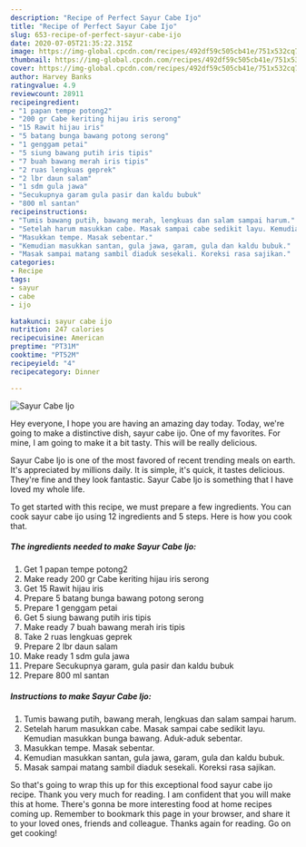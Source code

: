 ```yaml
---
description: "Recipe of Perfect Sayur Cabe Ijo"
title: "Recipe of Perfect Sayur Cabe Ijo"
slug: 653-recipe-of-perfect-sayur-cabe-ijo
date: 2020-07-05T21:35:22.315Z
image: https://img-global.cpcdn.com/recipes/492df59c505cb41e/751x532cq70/sayur-cabe-ijo-foto-resep-utama.jpg
thumbnail: https://img-global.cpcdn.com/recipes/492df59c505cb41e/751x532cq70/sayur-cabe-ijo-foto-resep-utama.jpg
cover: https://img-global.cpcdn.com/recipes/492df59c505cb41e/751x532cq70/sayur-cabe-ijo-foto-resep-utama.jpg
author: Harvey Banks
ratingvalue: 4.9
reviewcount: 28911
recipeingredient:
- "1 papan tempe potong2"
- "200 gr Cabe keriting hijau iris serong"
- "15 Rawit hijau iris"
- "5 batang bunga bawang potong serong"
- "1 genggam petai"
- "5 siung bawang putih iris tipis"
- "7 buah bawang merah iris tipis"
- "2 ruas lengkuas geprek"
- "2 lbr daun salam"
- "1 sdm gula jawa"
- "Secukupnya garam gula pasir dan kaldu bubuk"
- "800 ml santan"
recipeinstructions:
- "Tumis bawang putih, bawang merah, lengkuas dan salam sampai harum."
- "Setelah harum masukkan cabe. Masak sampai cabe sedikit layu. Kemudian masukkan bunga bawang. Aduk-aduk sebentar."
- "Masukkan tempe. Masak sebentar."
- "Kemudian masukkan santan, gula jawa, garam, gula dan kaldu bubuk."
- "Masak sampai matang sambil diaduk sesekali. Koreksi rasa sajikan."
categories:
- Recipe
tags:
- sayur
- cabe
- ijo

katakunci: sayur cabe ijo 
nutrition: 247 calories
recipecuisine: American
preptime: "PT31M"
cooktime: "PT52M"
recipeyield: "4"
recipecategory: Dinner

---
```



![Sayur Cabe Ijo](https://img-global.cpcdn.com/recipes/492df59c505cb41e/751x532cq70/sayur-cabe-ijo-foto-resep-utama.jpg)

Hey everyone, I hope you are having an amazing day today. Today, we're going to make a distinctive dish, sayur cabe ijo. One of my favorites. For mine, I am going to make it a bit tasty. This will be really delicious.

Sayur Cabe Ijo is one of the most favored of recent trending meals on earth. It's appreciated by millions daily. It is simple, it's quick, it tastes delicious. They're fine and they look fantastic. Sayur Cabe Ijo is something that I have loved my whole life.




To get started with this recipe, we must prepare a few ingredients. You can cook sayur cabe ijo using 12 ingredients and 5 steps. Here is how you cook that.

<!--inarticleads1-->

##### The ingredients needed to make Sayur Cabe Ijo:

1. Get 1 papan tempe potong2
1. Make ready 200 gr Cabe keriting hijau iris serong
1. Get 15 Rawit hijau iris
1. Prepare 5 batang bunga bawang potong serong
1. Prepare 1 genggam petai
1. Get 5 siung bawang putih iris tipis
1. Make ready 7 buah bawang merah iris tipis
1. Take 2 ruas lengkuas geprek
1. Prepare 2 lbr daun salam
1. Make ready 1 sdm gula jawa
1. Prepare Secukupnya garam, gula pasir dan kaldu bubuk
1. Prepare 800 ml santan




<!--inarticleads2-->

##### Instructions to make Sayur Cabe Ijo:

1. Tumis bawang putih, bawang merah, lengkuas dan salam sampai harum.
1. Setelah harum masukkan cabe. Masak sampai cabe sedikit layu. Kemudian masukkan bunga bawang. Aduk-aduk sebentar.
1. Masukkan tempe. Masak sebentar.
1. Kemudian masukkan santan, gula jawa, garam, gula dan kaldu bubuk.
1. Masak sampai matang sambil diaduk sesekali. Koreksi rasa sajikan.




So that's going to wrap this up for this exceptional food sayur cabe ijo recipe. Thank you very much for reading. I am confident that you will make this at home. There's gonna be more interesting food at home recipes coming up. Remember to bookmark this page in your browser, and share it to your loved ones, friends and colleague. Thanks again for reading. Go on get cooking!

